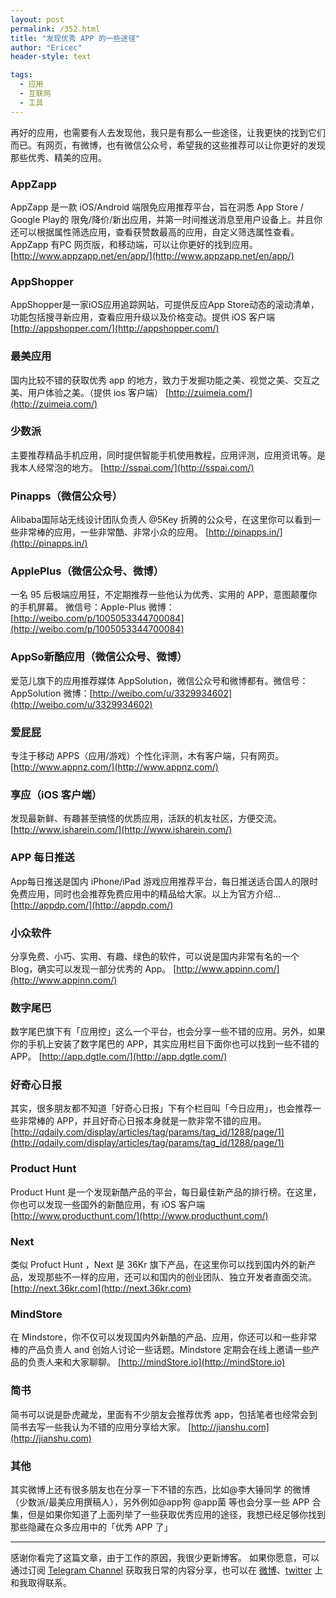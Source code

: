 ```yaml
---
layout: post
permalink: /352.html
title: "发现优秀 APP 的一些途径"
author: "Ericec"
header-style: text

tags:
  - 应用
  - 互联网
  - 工具
---
```



再好的应用，也需要有人去发现他，我只是有那么一些途径，让我更快的找到它们而已。有网页，有微博，也有微信公众号，希望我的这些推荐可以让你更好的发现那些优秀、精美的应用。

### AppZapp

AppZapp 是一款 iOS/Android 端限免应用推荐平台，旨在洞悉 App Store / Google Play的 限免/降价/新出应用，并第一时间推送消息至用户设备上。并且你还可以根据属性筛选应用，查看获赞数最高的应用，自定义筛选属性查看。AppZapp 有PC 网页版，和移动端，可以让你更好的找到应用。
[http://www.appzapp.net/en/app/](http://www.appzapp.net/en/app/)

### AppShopper

AppShopper是一家iOS应用追踪网站，可提供反应App Store动态的滚动清单，功能包括搜寻新应用，查看应用升级以及价格变动。提供 iOS 客户端
[http://appshopper.com/](http://appshopper.com/)

### 最美应用

国内比较不错的获取优秀 app 的地方，致力于发掘功能之美、视觉之美、交互之美、用户体验之美。（提供 ios 客户端）
[http://zuimeia.com/](http://zuimeia.com/)

### 少数派

主要推荐精品手机应用，同时提供智能手机使用教程，应用评测，应用资讯等。是我本人经常泡的地方。
[http://sspai.com/](http://sspai.com/)

### Pinapps（微信公众号）

Alibaba国际站无线设计团队负责人 @5Key 折腾的公众号，在这里你可以看到一些非常棒的应用，一些非常酷、非常小众的应用。
[http://pinapps.in/](http://pinapps.in/)

### ApplePlus（微信公众号、微博）

一名 95 后极端应用狂，不定期推荐一些他认为优秀、实用的 APP，意图颠覆你的手机屏幕。
微信号：Apple-Plus
微博：[http://weibo.com/p/1005053344700084](http://weibo.com/p/1005053344700084)

### AppSo新酷应用（微信公众号、微博）

爱范儿旗下的应用推荐媒体 AppSolution，微信公众号和微博都有。微信号：AppSolution
微博：[http://weibo.com/u/3329934602](http://weibo.com/u/3329934602)

### 爱屁屁

专注于移动 APPS（应用/游戏）个性化评测，木有客户端，只有网页。
[http://www.appnz.com/](http://www.appnz.com/)

### 享应（iOS 客户端）

发现最新鲜、有趣甚至搞怪的优质应用，活跃的机友社区，方便交流。
[http://www.isharein.com/](http://www.isharein.com/)

### APP 每日推送

App每日推送是国内 iPhone/iPad 游戏应用推荐平台，每日推送适合国人的限时免费应用，同时也会推荐免费应用中的精品给大家。以上为官方介绍...
[http://appdp.com/](http://appdp.com/)

### 小众软件

分享免费、小巧、实用、有趣、绿色的软件，可以说是国内非常有名的一个 Blog，确实可以发现一部分优秀的 App。
[http://www.appinn.com/](http://www.appinn.com/)

### 数字尾巴

数字尾巴旗下有「应用控」这么一个平台，也会分享一些不错的应用。另外，如果你的手机上安装了数字尾巴的 APP，其实应用栏目下面你也可以找到一些不错的APP。
[http://app.dgtle.com/](http://app.dgtle.com/)

### 好奇心日报

其实，很多朋友都不知道「好奇心日报」下有个栏目叫「今日应用」，也会推荐一些非常棒的 APP，并且好奇心日报本身就是一款非常不错的应用。
[http://qdaily.com/display/articles/tag/params/tag_id/1288/page/1](http://qdaily.com/display/articles/tag/params/tag_id/1288/page/1)

### Product Hunt

Product Hunt 是一个发现新酷产品的平台，每日最佳新产品的排行榜。在这里，你也可以发现一些国外的新酷应用，有 iOS 客户端
[http://www.producthunt.com/](http://www.producthunt.com/)

### Next

类似 Profuct Hunt ，Next 是 36Kr 旗下产品，在这里你可以找到国内外的新产品，发现那些不一样的应用，还可以和国内的创业团队、独立开发者直面交流。
[http://next.36kr.com](http://next.36kr.com)

### MindStore

在 Mindstore，你不仅可以发现国内外新酷的产品、应用，你还可以和一些非常棒的产品负责人 and 创始人讨论一些话题。Mindstore 定期会在线上邀请一些产品的负责人来和大家聊聊。
[http://mindStore.io](http://mindStore.io)

### 简书

简书可以说是卧虎藏龙，里面有不少朋友会推荐优秀 app，包括笔者也经常会到简书去写一些我认为不错的应用分享给大家。
[http://jianshu.com](http://jianshu.com)

### 其他

其实微博上还有很多朋友也在分享一下不错的东西，比如@李大锤同学 的微博（少数派/最美应用撰稿人），另外例如@app狗 @app菌 等也会分享一些 APP 合集，但是如果你知道了上面列举了一些获取优秀应用的途径，我想已经足够你找到那些隐藏在众多应用中的「优秀 APP 了」

---
感谢你看完了这篇文章，由于工作的原因，我很少更新博客。
如果你愿意，可以通过订阅 [Telegram Channel](https://t.me/ericectalk) 获取我日常的内容分享，也可以在 [微博](https://weibo.com/719951113)、[twitter](https://twitter.com/ericecchou) 上和我取得联系。
